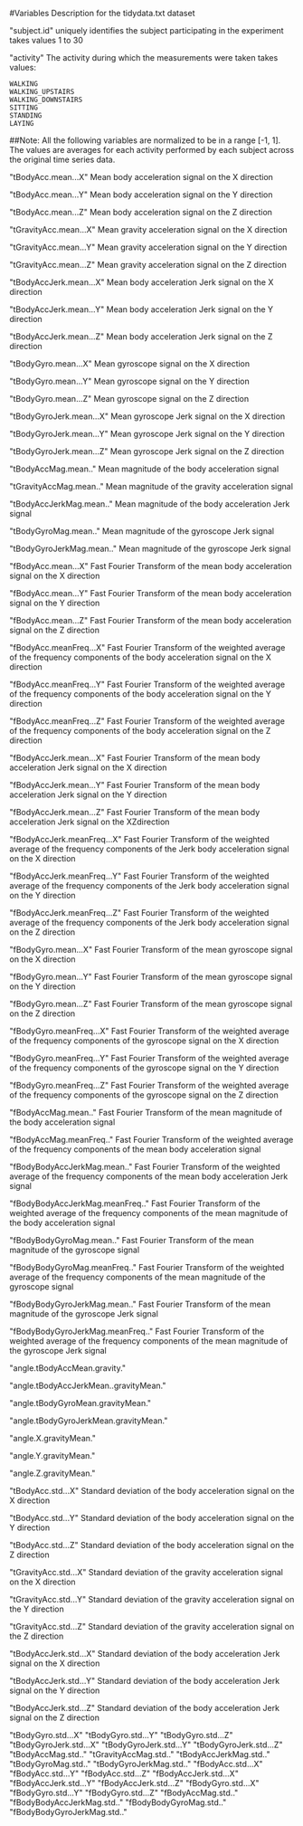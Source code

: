 #Variables Description for the tidydata.txt dataset

"subject.id"
	 uniquely identifies the subject participating in the experiment
	 takes values 1 to 30
	 
"activity"
	The activity during which the measurements were taken
	takes values:
	
	WALKING
	WALKING_UPSTAIRS
	WALKING_DOWNSTAIRS
	SITTING
	STANDING
	LAYING
	
##Note: All the following variables are normalized to be in a range [-1, 1]. The values are averages for each activity performed by each subject across the original time series data.
	
"tBodyAcc.mean...X" 
	Mean body acceleration signal on the X direction
	
"tBodyAcc.mean...Y"
	Mean body acceleration signal on the Y direction
	
"tBodyAcc.mean...Z"
	Mean body acceleration signal on the Z direction
		
 "tGravityAcc.mean...X"
 	Mean gravity acceleration signal on the X direction
 
 "tGravityAcc.mean...Y"
 	Mean gravity acceleration signal on the Y direction
 
 "tGravityAcc.mean...Z"
 	Mean gravity acceleration signal on the Z direction
 
 "tBodyAccJerk.mean...X"
 	Mean body acceleration Jerk signal on the X direction
 
 "tBodyAccJerk.mean...Y"
 	Mean body acceleration Jerk signal on the Y direction
 
 "tBodyAccJerk.mean...Z"
 	Mean body acceleration Jerk signal on the Z direction
 
 "tBodyGyro.mean...X"
 	Mean gyroscope signal on the X direction
 
 "tBodyGyro.mean...Y"
 	Mean gyroscope signal on the Y direction
 
 "tBodyGyro.mean...Z"
 	Mean gyroscope signal on the Z direction
 
 "tBodyGyroJerk.mean...X"
 	Mean gyroscope Jerk signal on the X direction
 
 "tBodyGyroJerk.mean...Y"
 	Mean gyroscope Jerk signal on the Y direction
 
 "tBodyGyroJerk.mean...Z"
 	Mean gyroscope Jerk signal on the Z direction
 
 "tBodyAccMag.mean.."
 	Mean magnitude of the body acceleration signal
 
 "tGravityAccMag.mean.."
 	Mean magnitude of the gravity acceleration signal
 
 "tBodyAccJerkMag.mean.."
 	Mean magnitude of the body acceleration Jerk signal
 
 "tBodyGyroMag.mean.."
 	Mean magnitude of the gyroscope Jerk signal
 
 "tBodyGyroJerkMag.mean.."
 	Mean magnitude of the gyroscope Jerk signal
 
 "fBodyAcc.mean...X"
 	Fast Fourier Transform of the mean body acceleration signal on the X direction
 
 "fBodyAcc.mean...Y"
 	Fast Fourier Transform of the mean body acceleration signal on the Y direction
 
 "fBodyAcc.mean...Z"
 	Fast Fourier Transform of the mean body acceleration signal on the Z direction
 
 "fBodyAcc.meanFreq...X"
	 Fast Fourier Transform of the weighted average of the frequency components of the body acceleration signal on the X direction
 
 "fBodyAcc.meanFreq...Y"
 	Fast Fourier Transform of the weighted average of the frequency components of the body acceleration signal on the Y direction
 
 "fBodyAcc.meanFreq...Z"
	 Fast Fourier Transform of the weighted average of the frequency components of the body acceleration signal on the Z direction
 
 "fBodyAccJerk.mean...X"
 	Fast Fourier Transform of the mean body acceleration Jerk signal on the X direction
 
 "fBodyAccJerk.mean...Y"
 	Fast Fourier Transform of the mean body acceleration Jerk signal on the Y direction
 
 "fBodyAccJerk.mean...Z"
 	Fast Fourier Transform of the mean body acceleration Jerk signal on the XZdirection
 
 "fBodyAccJerk.meanFreq...X"
 	Fast Fourier Transform of the weighted average of the frequency components of the Jerk body acceleration signal on the X direction
 
 "fBodyAccJerk.meanFreq...Y"
  	Fast Fourier Transform of the weighted average of the frequency components of the Jerk body acceleration signal on the Y direction
 
 "fBodyAccJerk.meanFreq...Z"
 	Fast Fourier Transform of the weighted average of the frequency components of the Jerk body acceleration signal on the Z direction
 
 "fBodyGyro.mean...X"
 	Fast Fourier Transform of the mean gyroscope signal on the X direction
 
 "fBodyGyro.mean...Y"
 	Fast Fourier Transform of the mean gyroscope signal on the Y direction
 
 "fBodyGyro.mean...Z"
 	Fast Fourier Transform of the mean gyroscope signal on the Z direction
 
 "fBodyGyro.meanFreq...X"
 	Fast Fourier Transform of the weighted average of the frequency components of the  gyroscope signal on the X direction
 
 "fBodyGyro.meanFreq...Y"
 	Fast Fourier Transform of the weighted average of the frequency components of the  gyroscope signal on the Y direction
 
 "fBodyGyro.meanFreq...Z"
 	Fast Fourier Transform of the weighted average of the frequency components of the  gyroscope signal on the Z direction
 
 "fBodyAccMag.mean.."
 	Fast Fourier Transform of the mean magnitude of the body acceleration signal 
 
 "fBodyAccMag.meanFreq.."
 	Fast Fourier Transform of the weighted average of the frequency components of the mean body acceleration signal
	
 "fBodyBodyAccJerkMag.mean.."
 	Fast Fourier Transform of the weighted average of the frequency components of the mean body acceleration Jerk signal
 
 "fBodyBodyAccJerkMag.meanFreq.."
 	Fast Fourier Transform of the weighted average of the frequency components of the mean magnitude of the body acceleration signal
 
 "fBodyBodyGyroMag.mean.."
 	Fast Fourier Transform of the mean magnitude of the gyroscope signal
	 
 "fBodyBodyGyroMag.meanFreq.."
 	Fast Fourier Transform of the weighted average of the frequency components of the mean magnitude of the gyroscope signal
 
 "fBodyBodyGyroJerkMag.mean.."
 	Fast Fourier Transform of the mean magnitude of the gyroscope Jerk signal
 
 "fBodyBodyGyroJerkMag.meanFreq.."
 	Fast Fourier Transform of the weighted average of the frequency components of the mean magnitude of the gyroscope Jerk signal
 
 "angle.tBodyAccMean.gravity."
 
 "angle.tBodyAccJerkMean..gravityMean."
 
 "angle.tBodyGyroMean.gravityMean."
 
 "angle.tBodyGyroJerkMean.gravityMean."
 
 "angle.X.gravityMean."
 
 "angle.Y.gravityMean."
 
 "angle.Z.gravityMean."
 
 "tBodyAcc.std...X"
 	Standard deviation of the body acceleration signal on the X direction
	
 "tBodyAcc.std...Y"
 	Standard deviation of the body acceleration signal on the Y direction
 
 "tBodyAcc.std...Z"
 	Standard deviation of the body acceleration signal on the Z direction
 
 "tGravityAcc.std...X"
 	Standard deviation of the gravity acceleration signal on the X direction
 
 "tGravityAcc.std...Y"
 	Standard deviation of the gravity acceleration signal on the Y direction
 
 "tGravityAcc.std...Z"
 	Standard deviation of the gravity acceleration signal on the Z direction
 
 "tBodyAccJerk.std...X"
 	Standard deviation of the body acceleration Jerk signal on the X direction
 
 "tBodyAccJerk.std...Y"
 	Standard deviation of the body acceleration Jerk signal on the Y direction
	
 "tBodyAccJerk.std...Z"
 	Standard deviation of the body acceleration Jerk signal on the Z direction
 
 "tBodyGyro.std...X" "tBodyGyro.std...Y" "tBodyGyro.std...Z" "tBodyGyroJerk.std...X" "tBodyGyroJerk.std...Y" "tBodyGyroJerk.std...Z" "tBodyAccMag.std.." "tGravityAccMag.std.." "tBodyAccJerkMag.std.." "tBodyGyroMag.std.." "tBodyGyroJerkMag.std.." "fBodyAcc.std...X" "fBodyAcc.std...Y" "fBodyAcc.std...Z" "fBodyAccJerk.std...X" "fBodyAccJerk.std...Y" "fBodyAccJerk.std...Z" "fBodyGyro.std...X" "fBodyGyro.std...Y" "fBodyGyro.std...Z" "fBodyAccMag.std.." "fBodyBodyAccJerkMag.std.." "fBodyBodyGyroMag.std.." "fBodyBodyGyroJerkMag.std.."